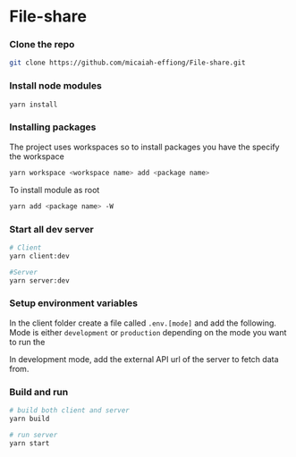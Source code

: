 # File-share

### Clone the repo

```bash
git clone https://github.com/micaiah-effiong/File-share.git
```

### Install node modules

```bash
yarn install
```

### Installing packages

The project uses workspaces so to install packages you have the specify the workspace

```bash
yarn workspace <workspace name> add <package name>
```

To install module as root

```bash
yarn add <package name> -W
```

### Start all dev server

```bash
# Client
yarn client:dev

#Server
yarn server:dev
```

### Setup environment variables

In the client folder create a file called `.env.[mode]` and add the following.
Mode is either `development` or `production` depending on the mode you want to run the

In development mode, add the external API url of the server to fetch data from.

### Build and run

```bash
# build both client and server
yarn build

# run server
yarn start
```
